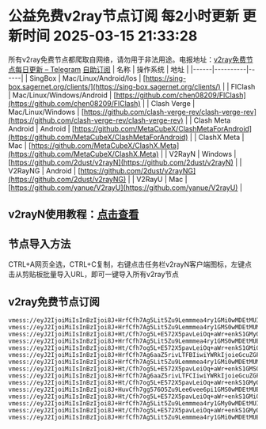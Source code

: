 # 公益免费v2ray节点订阅 每2小时更新 更新时间 2025-03-15 21:33:28
所有v2ray免费节点都爬取自网络，请勿用于非法用途。电报地址：[v2ray免费节点每日更新 – Telegram](https://t.me/just_do_chat) 
[自助订阅](https://share.colors.nyc.mn/)
| 名称 | 操作系统 | 地址 |
|------|----------|------|
| SingBox | Mac/Linux/Android/Ios | [https://sing-box.sagernet.org/clients/](https://sing-box.sagernet.org/clients/) |
| FlClash | Mac/Linux/Windows/Android | [https://github.com/chen08209/FlClash](https://github.com/chen08209/FlClash) |
| Clash Verge | Mac/Linux/Windows | [https://github.com/clash-verge-rev/clash-verge-rev](https://github.com/clash-verge-rev/clash-verge-rev) |
| Clash Meta Android | Android | [https://github.com/MetaCubeX/ClashMetaForAndroid](https://github.com/MetaCubeX/ClashMetaForAndroid) |
| ClashX Meta | Mac | [https://github.com/MetaCubeX/ClashX.Meta](https://github.com/MetaCubeX/ClashX.Meta) |
| V2RayN | Windows | [https://github.com/2dust/v2rayN](https://github.com/2dust/v2rayN) |
| V2RayNG | Android | [https://github.com/2dust/v2rayNG](https://github.com/2dust/v2rayNG) |
| V2RayU | Mac | [https://github.com/yanue/V2rayU](https://github.com/yanue/V2rayU) |
## v2rayN使用教程：[点击查看](https://blog.colors.nyc.mn/posts/how-to-use-v2rayn//)
## 节点导入方法
CTRL+A网页全选，CTRL+C复制，右键点击任务栏v2rayN客户端图标，左键点击从剪贴板批量导入URL，即可一键导入所有v2ray节点  
## v2ray免费节点订阅  
``` 
vmess://eyJ2IjoiMiIsInBzIjoi8J+HrfCfh7Ag5Lit5Zu9Lemmmea4ry1GMi0wMDEtMUIiLCJhZGQiOiI0NS4xNDQuMTc0LjkwIiwicG9ydCI6IjIyMDAyIiwidHlwZSI6Im5vbmUiLCJpZCI6ImM5NmE4YTBlLTY4NzgtNDk5NS1iZWE5LWM0MWQ5YWYxY2Y0NCIsImFpZCI6IjAiLCJuZXQiOiJ3cyIsInBhdGgiOiIvIiwiaG9zdCI6IiIsInRscyI6IiJ9
vmess://eyJ2IjoiMiIsInBzIjoi8J+HrfCfh7Ag5Lit5Zu9Lemmmea4ry1GMS0wMDEtMUMiLCJhZGQiOiIyMTIuMTkyLjEzLjExMCIsInBvcnQiOiIyMTAxMCIsInR5cGUiOiJub25lIiwiaWQiOiJhZmI5MTVjMS1iZGU0LTRkNWYtYjM4ZS1hNGY3NDE4ZjhmZGQiLCJhaWQiOiIwIiwibmV0Ijoid3MiLCJwYXRoIjoiLyIsImhvc3QiOiIiLCJ0bHMiOiIifQ==
vmess://eyJ2IjoiMiIsInBzIjoi8J+Ht/Cfh7og5L+E572X5pavLeiOq+aWr+enkS1GMy0wMDEtMUIiLCJhZGQiOiIxODUuMjIuMTUyLjIzNiIsInBvcnQiOiIyMzAxMyIsInR5cGUiOiJub25lIiwiaWQiOiJjOTZhOGEwZS02ODc4LTQ5OTUtYmVhOS1jNDFkOWFmMWNmNDQiLCJhaWQiOiIwIiwibmV0Ijoid3MiLCJwYXRoIjoiLyIsImhvc3QiOiIiLCJ0bHMiOiIifQ==
vmess://eyJ2IjoiMiIsInBzIjoi8J+HrfCfh7Ag5Lit5Zu9Lemmmea4ry1GMS0wMDEtMUEiLCJhZGQiOiIyMTIuMTkyLjEzLjExMCIsInBvcnQiOiIyMTAxMCIsInR5cGUiOiJub25lIiwiaWQiOiIxNDEzNDkxNi0yNTIwLTRkMmMtOWUxYS0yYTc4ZDcwODU1OTIiLCJhaWQiOiIwIiwibmV0Ijoid3MiLCJwYXRoIjoiLyIsImhvc3QiOiIiLCJ0bHMiOiIifQ==
vmess://eyJ2IjoiMiIsInBzIjoi8J+Ht/Cfh7og5L+E572X5pavLeiOq+aWr+enkS1GMi0wMDEtMUMiLCJhZGQiOiI0Ni4xNy40My4xMjIiLCJwb3J0IjoiMjIwMDciLCJ0eXBlIjoibm9uZSIsImlkIjoiYWZiOTE1YzEtYmRlNC00ZDVmLWIzOGUtYTRmNzQxOGY4ZmRkIiwiYWlkIjoiMCIsIm5ldCI6IndzIiwicGF0aCI6Ii8iLCJob3N0IjoiIiwidGxzIjoiIn0=
vmess://eyJ2IjoiMiIsInBzIjoi8J+HrfCfh7Ag6aaZ5rivLTFBIiwiYWRkIjoieGcuZGFzaHVhaS5jeW91IiwicG9ydCI6IjE5OTAxIiwidHlwZSI6Im5vbmUiLCJpZCI6IjYxNTU3ZDA1LTA4YTItNDczNS1iNmUwLTRiNDRlN2QwMjdhMCIsImFpZCI6IjAiLCJuZXQiOiJ0Y3AiLCJwYXRoIjoiLyIsImhvc3QiOiJ4Zy5kYXNodWFpLmN5b3UiLCJ0bHMiOiIifQ==
vmess://eyJ2IjoiMiIsInBzIjoi8J+HrfCfh7Ag5Lit5Zu9Lemmmea4ry1GMi0wMDEtMUMiLCJhZGQiOiI0NS4xNDQuMTc0LjkwIiwicG9ydCI6IjIyMDAyIiwidHlwZSI6Im5vbmUiLCJpZCI6ImFmYjkxNWMxLWJkZTQtNGQ1Zi1iMzhlLWE0Zjc0MThmOGZkZCIsImFpZCI6IjAiLCJuZXQiOiJ3cyIsInBhdGgiOiIvIiwiaG9zdCI6IiIsInRscyI6IiJ9
vmess://eyJ2IjoiMiIsInBzIjoi8J+Ht/Cfh7og5L+E572X5pavLeiOq+aWr+enkS1GMS0wMDEtMUEiLCJhZGQiOiIxNzYuMzIuMzUuMTQ4IiwicG9ydCI6IjIxMDEwIiwidHlwZSI6Im5vbmUiLCJpZCI6IjE0MTM0OTE2LTI1MjAtNGQyYy05ZTFhLTJhNzhkNzA4NTU5MiIsImFpZCI6IjAiLCJuZXQiOiJ3cyIsInBhdGgiOiIvIiwiaG9zdCI6IiIsInRscyI6IiJ9
vmess://eyJ2IjoiMiIsInBzIjoi8J+HrfCfh7Ag6aaZ5rivLTFCIiwiYWRkIjoieGcuZGFzaHVhaS5jeW91IiwicG9ydCI6IjE5OTAxIiwidHlwZSI6Im5vbmUiLCJpZCI6ImUxMjZiNTU5LWNmMDMtNDQ3ZS05ZmM2LTNjY2NhYmUxODg0MSIsImFpZCI6IjAiLCJuZXQiOiJ0Y3AiLCJwYXRoIjoiLyIsImhvc3QiOiJ4Zy5kYXNodWFpLmN5b3UiLCJ0bHMiOiIifQ==
vmess://eyJ2IjoiMiIsInBzIjoi8J+Ht/Cfh7og5L+E572X5pavLeiOq+aWr+enkS1GMy0wMDEtMUEiLCJhZGQiOiIxODUuMjIuMTUyLjIzNiIsInBvcnQiOiIyMzAxMyIsInR5cGUiOiJub25lIiwiaWQiOiIxNDEzNDkxNi0yNTIwLTRkMmMtOWUxYS0yYTc4ZDcwODU1OTIiLCJhaWQiOiIwIiwibmV0Ijoid3MiLCJwYXRoIjoiLyIsImhvc3QiOiIiLCJ0bHMiOiIifQ==
vmess://eyJ2IjoiMiIsInBzIjoi8J+HuvCfh7gg576O5Zu9Lee6vee6pi1GMS0wMDEtMUEiLCJhZGQiOiIyMDcuOTAuMjM2LjIxIiwicG9ydCI6IjIxMDA4IiwidHlwZSI6Im5vbmUiLCJpZCI6IjE0MTM0OTE2LTI1MjAtNGQyYy05ZTFhLTJhNzhkNzA4NTU5MiIsImFpZCI6IjAiLCJuZXQiOiJ3cyIsInBhdGgiOiIvIiwiaG9zdCI6IiIsInRscyI6IiJ9
vmess://eyJ2IjoiMiIsInBzIjoi8J+Ht/Cfh7og5L+E572X5pavLeiOq+aWr+enkS1GMi0wMDEtMUEiLCJhZGQiOiI0Ni4xNy40My4xMjIiLCJwb3J0IjoiMjIwMDciLCJ0eXBlIjoibm9uZSIsImlkIjoiMTQxMzQ5MTYtMjUyMC00ZDJjLTllMWEtMmE3OGQ3MDg1NTkyIiwiYWlkIjoiMCIsIm5ldCI6IndzIiwicGF0aCI6Ii8iLCJob3N0IjoiIiwidGxzIjoiIn0=
vmess://eyJ2IjoiMiIsInBzIjoi8J+HrfCfh7Ag5Lit5Zu9Lemmmea4ry1GMy0wMDEtMUIiLCJhZGQiOiIyMTIuMTkyLjEzLjY4IiwicG9ydCI6IjIzMDEzIiwidHlwZSI6Im5vbmUiLCJpZCI6ImM5NmE4YTBlLTY4NzgtNDk5NS1iZWE5LWM0MWQ5YWYxY2Y0NCIsImFpZCI6IjAiLCJuZXQiOiJ3cyIsInBhdGgiOiIvIiwiaG9zdCI6IiIsInRscyI6IiJ9
vmess://eyJ2IjoiMiIsInBzIjoi8J+Ht/Cfh7og5L+E572X5pavLeiOq+aWr+enkS1GMy0wMDEtMUMiLCJhZGQiOiIxODUuMjIuMTUyLjIzNiIsInBvcnQiOiIyMzAxMyIsInR5cGUiOiJub25lIiwiaWQiOiJhZmI5MTVjMS1iZGU0LTRkNWYtYjM4ZS1hNGY3NDE4ZjhmZGQiLCJhaWQiOiIwIiwibmV0Ijoid3MiLCJwYXRoIjoiLyIsImhvc3QiOiIiLCJ0bHMiOiIifQ==
vmess://eyJ2IjoiMiIsInBzIjoi8J+HrfCfh7Ag5Lit5Zu9Lemmmea4ry1GMi0wMDEtMUEiLCJhZGQiOiI0NS4xNDQuMTc0LjkwIiwicG9ydCI6IjIyMDAyIiwidHlwZSI6Im5vbmUiLCJpZCI6IjE0MTM0OTE2LTI1MjAtNGQyYy05ZTFhLTJhNzhkNzA4NTU5MiIsImFpZCI6IjAiLCJuZXQiOiJ3cyIsInBhdGgiOiIvIiwiaG9zdCI6IiIsInRscyI6IiJ9
```

